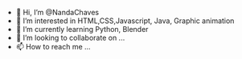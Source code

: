 - 👋 Hi, I’m @NandaChaves
- 👀 I’m interested in HTML,CSS,Javascript, Java, Graphic animation
- 🌱 I’m currently learning Python, Blender
- 💞️ I’m looking to collaborate on ...
- 📫 How to reach me ...

<!---
NandaChaves/NandaChaves is a ✨ special ✨ repository because its `README.md` (this file) appears on your GitHub profile.
You can click the Preview link to take a look at your changes.
--->
